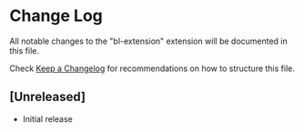 # Change Log
All notable changes to the "bl-extension" extension will be documented in this file.

Check [Keep a Changelog](http://keepachangelog.com/) for recommendations on how to structure this file.

## [Unreleased]
- Initial release